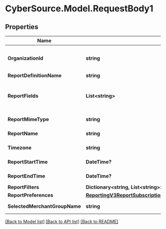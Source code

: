 # CyberSource.Model.RequestBody1
## Properties

Name | Type | Description | Notes
------------ | ------------- | ------------- | -------------
**OrganizationId** | **string** | Valid CyberSource Organization Id | [optional] 
**ReportDefinitionName** | **string** |  | [optional] 
**ReportFields** | **List&lt;string&gt;** | List of fields which needs to get included in a report | [optional] 
**ReportMimeType** | **string** |  Format of the report | [optional] 
**ReportName** | **string** | Name of the report | [optional] 
**Timezone** | **string** | Timezone of the report | [optional] 
**ReportStartTime** | **DateTime?** | Start time of the report | [optional] 
**ReportEndTime** | **DateTime?** | End time of the report | [optional] 
**ReportFilters** | **Dictionary&lt;string, List&lt;string&gt;&gt;** |  | [optional] 
**ReportPreferences** | [**ReportingV3ReportSubscriptionsGet200ResponseReportPreferences**](ReportingV3ReportSubscriptionsGet200ResponseReportPreferences.md) |  | [optional] 
**SelectedMerchantGroupName** | **string** | Specifies the group name | [optional] 

[[Back to Model list]](../README.md#documentation-for-models) [[Back to API list]](../README.md#documentation-for-api-endpoints) [[Back to README]](../README.md)

